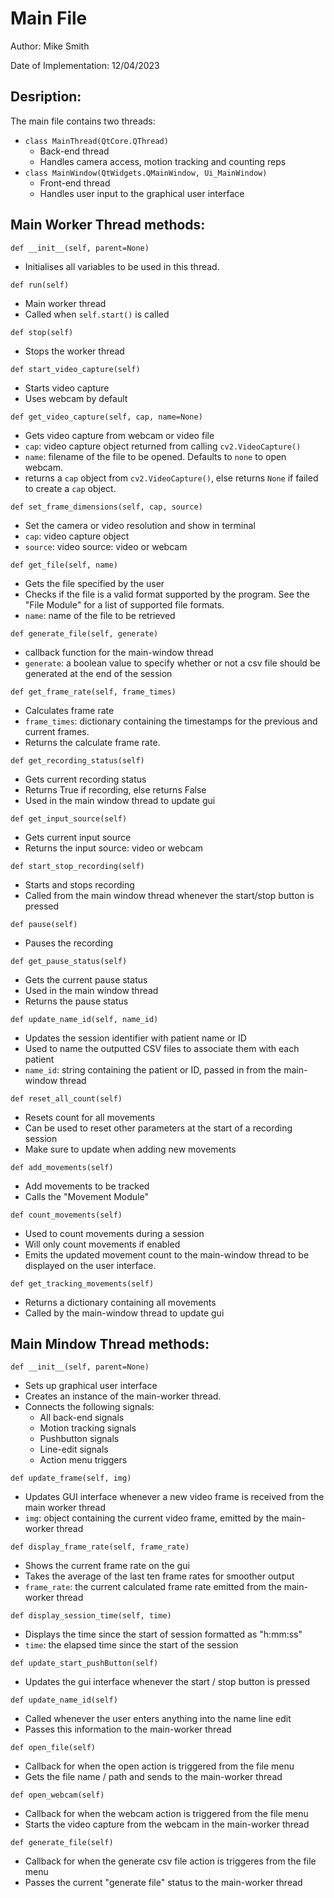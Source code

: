 # Main File

Author: Mike Smith

Date of Implementation: 12/04/2023

## Desription:

The main file contains two threads:
- `class MainThread(QtCore.QThread)`
    - Back-end thread
    - Handles camera access, motion tracking
    and counting reps
- `class MainWindow(QtWidgets.QMainWindow, Ui_MainWindow)`
    - Front-end thread
    - Handles user input to the graphical user interface

## Main Worker Thread methods:

`def __init__(self, parent=None)`
- Initialises all variables to be used in this thread.

`def run(self)`
- Main worker thread
- Called when `self.start()` is called

`def stop(self)`
- Stops the worker thread

`def start_video_capture(self)`
- Starts video capture
- Uses webcam by default

`def get_video_capture(self, cap, name=None)`
- Gets video capture from webcam or video file
- `cap`: video capture object returned from calling `cv2.VideoCapture()`
- `name`: filename of the file to be opened. Defaults to `none` to open webcam.
- returns a `cap` object from `cv2.VideoCapture()`, else returns `None` if failed to create a `cap` object.

`def set_frame_dimensions(self, cap, source)`
- Set the camera or video resolution and show in terminal
- `cap`: video capture object
- `source`: video source: video or webcam

`def get_file(self, name)`
- Gets the file specified by the user
- Checks if the file is a valid format supported by the program. See the "File Module" for a list of supported file formats.
- `name`: name of the file to be retrieved

`def generate_file(self, generate)`
- callback function for the main-window thread
- `generate`: a boolean value to specify whether or not a csv file should be generated at the end of the session

`def get_frame_rate(self, frame_times)`
- Calculates frame rate
- `frame_times`: dictionary containing the timestamps for the previous and current frames.
- Returns the calculate frame rate.

`def get_recording_status(self)`
- Gets current recording status
- Returns True if recording, else returns False
- Used in the main window thread to update gui

`def get_input_source(self)`
- Gets current input source
- Returns the input source: video or webcam

`def start_stop_recording(self)`
- Starts and stops recording
- Called from the main window thread whenever the start/stop button is pressed

`def pause(self)`
- Pauses the recording

`def get_pause_status(self)`
- Gets the current pause status
- Used in the main window thread
- Returns the pause status

`def update_name_id(self, name_id)`
- Updates the session identifier with patient name or ID
- Used to name the outputted CSV files to associate them with each patient
- `name_id`: string containing the patient or ID, passed in from the main-window thread

`def reset_all_count(self)`
- Resets count for all movements
- Can be used to reset other parameters at the start of a recording session
- Make sure to update when adding new movements

`def add_movements(self)`
- Add movements to be tracked
- Calls the "Movement Module"

`def count_movements(self)`
- Used to count movements during a session
- Will only count movements if enabled
- Emits the updated movement count to the main-window thread to be displayed on the user interface.

`def get_tracking_movements(self)`
- Returns a dictionary containing all movements
- Called by the main-window thread to update gui

## Main Mindow Thread methods:

`def __init__(self, parent=None)`
- Sets up graphical user interface
- Creates an instance of the main-worker thread.
- Connects the following signals:
    - All back-end signals
    - Motion tracking signals
    - Pushbutton signals
    - Line-edit signals
    - Action menu triggers

`def update_frame(self, img)`
- Updates GUI interface whenever a new video frame is received from the main worker thread
- `img`: object containing the current video frame, emitted by the main-worker thread

`def display_frame_rate(self, frame_rate)`
- Shows the current frame rate on the gui 
- Takes the average of the last ten frame rates for smoother output
- `frame_rate`: the current calculated frame rate emitted from the main-worker thread

`def display_session_time(self, time)`
- Displays the time since the start of session formatted as "h:mm:ss"
- `time`: the elapsed time since the start of the session

`def update_start_pushButton(self)`
- Updates the gui interface whenever the start / stop button is pressed

`def update_name_id(self)`
- Called whenever the user enters anything into the name line edit
- Passes this information to the main-worker thread

`def open_file(self)`
- Callback for when the open action is triggered from the file menu
- Gets the file name / path and sends to the main-worker thread

`def open_webcam(self)`
- Callback for when the webcam action is triggered from the file menu
- Starts the video capture from the webcam in the main-worker thread

`def generate_file(self)`
- Callback for when the generate csv file action is triggeres from the file menu
- Passes the current "generate file" status to the main-worker thread

